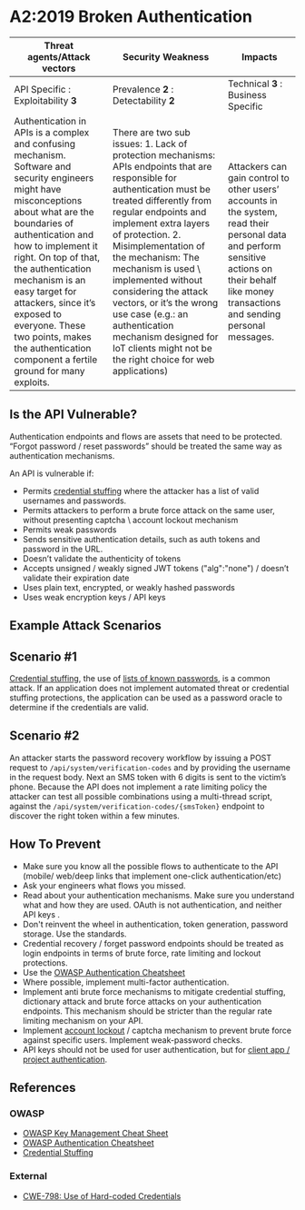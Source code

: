 A2:2019 Broken Authentication
=============================

| Threat agents/Attack vectors | Security Weakness | Impacts |
| - | - | - |
| API Specific : Exploitability **3** | Prevalence **2** : Detectability **2** | Technical **3** : Business Specific |
| Authentication in APIs is a complex and confusing mechanism. Software and security engineers might have misconceptions about what are the boundaries of authentication and how to implement it right. On top of that, the authentication mechanism is an easy target for attackers, since it’s exposed to everyone. These two points, makes the authentication component a fertile ground for many exploits. | There are two sub issues: 1. Lack of protection mechanisms: APIs endpoints that are responsible for authentication must be treated differently from regular endpoints and implement extra layers of protection. 2. Misimplementation of the mechanism: The mechanism is used \ implemented without considering the attack vectors, or it’s the wrong use case (e.g.: an authentication mechanism designed for IoT clients might not be the right choice for web applications) | Attackers can gain control to other users’ accounts in the system, read their personal data and perform sensitive actions on their behalf like money transactions and sending personal messages. |

## Is the API Vulnerable?

Authentication endpoints and flows are assets that need to be protected. “Forgot
password / reset passwords” should be treated the same way as authentication
mechanisms.

An API is vulnerable if:
* Permits [credential stuffing][1] where the attacker has a list of valid
  usernames and passwords.
* Permits attackers to perform a brute force attack on the same user, without
  presenting captcha \ account lockout mechanism
* Permits weak passwords
* Sends sensitive authentication details, such as auth tokens and password in
  the URL.
* Doesn’t validate the authenticity of tokens
* Accepts unsigned / weakly signed JWT tokens ("alg":"none") / doesn’t validate
  their expiration date
* Uses plain text, encrypted, or weakly hashed passwords
* Uses weak encryption keys / API keys


## Example Attack Scenarios

## Scenario #1

[Credential stuffing][1], the use of [lists of known passwords][2], is a common
attack. If an application does not implement automated threat or credential
stuffing protections, the application can be used as a password oracle to
determine if the credentials are valid.

## Scenario #2

An attacker starts the password recovery workflow by issuing a POST request to
`/api/system/verification-codes` and by providing the username in the request
body. Next an SMS token with 6 digits is sent to the victim’s phone. Because the
API does not implement a rate limiting policy the attacker can test all possible
combinations using a multi-thread script, against the
`/api/system/verification-codes/{smsToken}` endpoint to discover the right token
within a few minutes.

## How To Prevent

* Make sure you know all the possible flows to authenticate to the API (mobile/
  web/deep links that implement one-click authentication/etc)
* Ask your engineers what flows you missed.
* Read about your authentication mechanisms. Make sure you understand what and
  how they are used. OAuth is not authentication, and neither API keys .
* Don't reinvent the wheel in authentication, token generation, password
  storage. Use the standards.
* Credential recovery / forget password endpoints should be treated as login
  endpoints in terms of brute force, rate limiting and lockout protections.
* Use the [OWASP Authentication Cheatsheet][3]
* Where possible, implement multi-factor authentication.
* Implement anti brute force mechanisms to mitigate credential stuffing,
  dictionary attack and brute force attacks on your authentication endpoints.
  This mechanism should be  stricter than the regular rate limiting mechanism on
  your API.
* Implement [account lockout][4] / captcha mechanism to prevent brute force
  against specific users. Implement weak-password checks.
* API keys should not be used for user authentication, but for [client app /
  project authentication][5].

## References

### OWASP

* [OWASP Key Management Cheat Sheet][6]
* [OWASP Authentication Cheatsheet][3]
* [Credential Stuffing][1]

### External

* [CWE-798: Use of Hard-coded Credentials][7]

[1]: https://www.owasp.org/index.php/Credential_stuffing
[2]: https://github.com/danielmiessler/SecLists
[3]: https://cheatsheetseries.owasp.org/cheatsheets/Authentication_Cheat_Sheet.html
[4]: https://www.owasp.org/index.php/Testing_for_Weak_lock_out_mechanism_(OTG-AUTHN-003)
[5]: https://cloud.google.com/endpoints/docs/openapi/when-why-api-key
[6]: https://www.owasp.org/index.php/Key_Management_Cheat_Sheet
[7]: https://cwe.mitre.org/data/definitions/798.html
